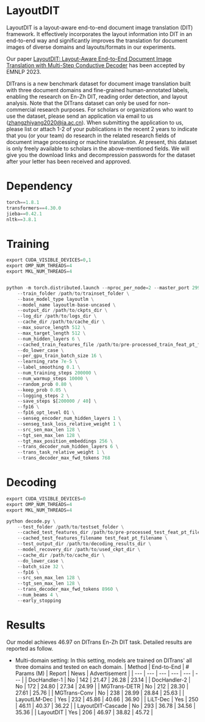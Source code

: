 # LayoutDIT
LayoutDIT is a layout-aware end-to-end document image translation (DIT) framework. It effectively incorporates the layout information into DIT in an end-to-end way and significantly improves the translation for document images of diverse domains and layouts/formats in our experiments.

Our paper [LayoutDIT: Layout-Aware End-to-End Document Image Translation with Multi-Step Conductive Decoder](https://aclanthology.org/2023.findings-emnlp.673/) has been accepted by EMNLP 2023.

DITrans is a new benchmark dataset for document image translation built with three document domains and fine-grained human-annotated labels, enabling the research on En-Zh DIT, reading order detection, and layout analysis. Note that the DITrans dataset can only be used for non-commercial research purposes. For scholars or organizations who want to use the dataset, please send an application via email to us (zhangzhiyang2020@ia.ac.cn). When submitting the application to us, please list or attach 1-2 of your publications in the recent 2 years to indicate that you (or your team) do research in the related research fields of document image processing or machine translation. At present, this dataset is only freely available to scholars in the above-mentioned fields. We will give you the download links and decompression passwords for the dataset after your letter has been received and approved.

# Dependency
```python
torch==1.8.1
transformers==4.30.0
jieba==0.42.1
nltk==3.8.1
```

# Training
```python
export CUDA_VISIBLE_DEVICES=0,1
export OMP_NUM_THREADS=4
export MKL_NUM_THREADS=4


python -m torch.distributed.launch --nproc_per_node=2 --master_port 29930 train.py \
    --train_folder /path/to/trainset_folder \
    --base_model_type layoutlm \
    --model_name layoutlm-base-uncased \
    --output_dir /path/to/ckpts_dir \
    --log_dir /path/to/logs_dir \
    --cache_dir /path/to/cache_dir \
    --max_source_length 512 \
    --max_target_length 512 \
    --num_hidden_layers 6 \
    --cached_train_features_file /path/to/pre-processed_train_feat_pt_file \
    --do_lower_case \
    --per_gpu_train_batch_size 16 \
    --learning_rate 7e-5 \
    --label_smoothing 0.1 \
    --num_training_steps 200000 \
    --num_warmup_steps 10000 \
    --random_prob 0.80 \
    --keep_prob 0.05 \
    --logging_steps 2 \
    --save_steps $[200000 / 40] \
    --fp16 \
    --fp16_opt_level O1 \
    --senseg_encoder_num_hidden_layers 1 \
    --senseg_task_loss_relative_weight 1 \
    --src_sen_max_len 128 \
    --tgt_sen_max_len 128 \
    --tgt_max_position_embeddings 256 \
    --trans_decoder_num_hidden_layers 6 \
    --trans_task_relative_weight 1 \
    --trans_decoder_max_fwd_tokens 768
```

# Decoding
```python
export CUDA_VISIBLE_DEVICES=0
export OMP_NUM_THREADS=4
export MKL_NUM_THREADS=4

python decode.py \
    --test_folder /path/to/testset_folder \
    --cached_test_features_dir /path/to/pre-processed_test_feat_pt_file_dir \
    --cached_test_features_filename test_feat_pt_filename \
    --test_output_dir /path/to/decoding_results_dir \
    --model_recovery_dir /path/to/used_ckpt_dir \
    --cache_dir /path/to/cache_dir \
    --do_lower_case \
    --batch_size 32 \
    --fp16 \
    --src_sen_max_len 128 \
    --tgt_sen_max_len 128 \
    --trans_decoder_max_fwd_tokens 8960 \
    --num_beams 4 \
    --early_stopping 
```

# Results
Our model achieves 46.97 on DITrans En-Zh DIT task. Detailed results are reported as follow.
* Multi-domain setting:  In this setting, models are trained on DITrans' all three domains and tested on each domain.
  | Method | End-to-End | # Params (M) | Report | News | Advertisement |
  | --- | --- | --- | --- | --- | --- |
  | DocHandler-1 | No | 142 | 21.47 | 26.28 | 23.14 |
  | DocHandler-2 | No | 172 | 24.80 | 27.34 | 24.99 |
  | MGTrans-DETR | No | 212 | 28.30 | 27.61 | 25.76 |
  | MGTrans-Conv | No | 238 | 28.99 | 28.84 | 25.63 |
  | LayoutLM-Dec | Yes | 232 | 45.86 | 40.66 | 36.90 |
  | LiLT-Dec | Yes | 250 | 46.11 | 40.37 | 36.22 |
  | LayoutDIT-Cascade | No | 293 | 36.78 | 34.56 | 35.36 |
  | LayoutDIT | Yes | 206 | 46.97 | 38.82 | 45.72 |
  

